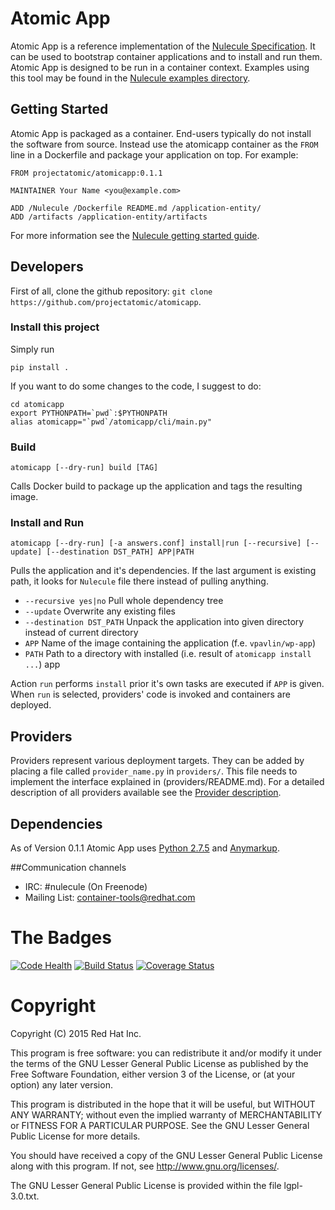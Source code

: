 # Atomic App

Atomic App is a reference implementation of the [Nulecule Specification](https://github.com/projectatomic/nulecule). It can be used to bootstrap container applications and to install and run them. Atomic App is designed to be run in a container context. Examples using this tool may be found in the [Nulecule examples directory](https://github.com/projectatomic/nulecule/tree/master/examples).

## Getting Started

Atomic App is packaged as a container. End-users typically do not install the software from source. Instead use the atomicapp container as the `FROM` line in a Dockerfile and package your application on top. For example:

```
FROM projectatomic/atomicapp:0.1.1

MAINTAINER Your Name <you@example.com>

ADD /Nulecule /Dockerfile README.md /application-entity/
ADD /artifacts /application-entity/artifacts
```

For more information see the [Nulecule getting started guide](https://github.com/projectatomic/nulecule/blob/master/docs/getting-started.md).

## Developers

First of all, clone the github repository: `git clone https://github.com/projectatomic/atomicapp`.

### Install this project
Simply run

```
pip install .
```

If you want to do some changes to the code, I suggest to do:

```
cd atomicapp
export PYTHONPATH=`pwd`:$PYTHONPATH
alias atomicapp="`pwd`/atomicapp/cli/main.py"
```

### Build
```
atomicapp [--dry-run] build [TAG]
```

Calls Docker build to package up the application and tags the resulting image.

### Install and Run
```
atomicapp [--dry-run] [-a answers.conf] install|run [--recursive] [--update] [--destination DST_PATH] APP|PATH
```

Pulls the application and it's dependencies. If the last argument is
existing path, it looks for `Nulecule` file there instead of pulling anything.

* `--recursive yes|no` Pull whole dependency tree
* `--update` Overwrite any existing files
* `--destination DST_PATH` Unpack the application into given directory instead of current directory
* `APP` Name of the image containing the application (f.e. `vpavlin/wp-app`)
* `PATH` Path to a directory with installed (i.e. result of `atomicapp install ...`) app

Action `run` performs `install` prior it's own tasks are executed if `APP` is given. When `run` is selected, providers' code is invoked and containers are deployed.

## Providers

Providers represent various deployment targets. They can be added by placing a file called `provider_name.py` in `providers/`. This file needs to implement the interface explained in (providers/README.md). For a detailed description of all providers available see the [Provider description](Providers.asciidoc).

## Dependencies

As of Version 0.1.1 Atomic App uses [Python 2.7.5](https://docs.python.org/2/) and [Anymarkup](https://github.com/bkabrda/anymarkup).

##Communication channels

* IRC: #nulecule (On Freenode)
* Mailing List: [container-tools@redhat.com](https://www.redhat.com/mailman/listinfo/container-tools)

# The Badges

[![Code Health](https://landscape.io/github/projectatomic/atomicapp/master/landscape.svg?style=flat)](https://landscape.io/github/projectatomic/atomicapp/master)
[![Build Status](https://travis-ci.org/projectatomic/atomicapp.svg?branch=master)](https://travis-ci.org/projectatomic/atomicapp)
[![Coverage Status](https://coveralls.io/repos/projectatomic/atomicapp/badge.svg?branch=master&service=github)](https://coveralls.io/github/projectatomic/atomicapp?branch=master)

# Copyright

Copyright (C) 2015 Red Hat Inc.

This program is free software: you can redistribute it and/or modify
it under the terms of the GNU Lesser General Public License as published by
the Free Software Foundation, either version 3 of the License, or
(at your option) any later version.

This program is distributed in the hope that it will be useful,
but WITHOUT ANY WARRANTY; without even the implied warranty of
MERCHANTABILITY or FITNESS FOR A PARTICULAR PURPOSE.  See the
GNU Lesser General Public License for more details.

You should have received a copy of the GNU Lesser General Public License
along with this program. If not, see <http://www.gnu.org/licenses/>.

The GNU Lesser General Public License is provided within the file lgpl-3.0.txt.
